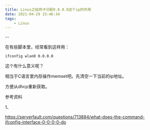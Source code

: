 ```yaml
---
title: Linux之给网卡分配0.0.0.0这个ip的作用
date: 2021-04-29 15:46:34
tags:
	- Linux
---
```


--

在有些脚本里，经常看到这样用：

```
ifconfig wlan0 0.0.0.0
```

这个有什么意义呢？

相当于C语言里内存操作memset吧。先清空一下当前的ip地址。

方便从dhcp重新获取。



参考资料

1、

https://serverfault.com/questions/713884/what-does-the-command-ifconfig-interface-0-0-0-0-do